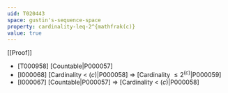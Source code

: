 ```yaml
---
uid: T020443
space: gustin's-sequence-space
property: cardinality-leq-2^{mathfrak(c)}
value: true
---
```

[[Proof]]

* [T000958] [Countable|P000057]
* [I000068] [Cardinality < $\mathfrak(c)$|P000058] => [Cardinality $\leq 2^{\mathfrak(c)}$|P000059]
* [I000067] [Countable|P000057] => [Cardinality < $\mathfrak(c)$|P000058]

